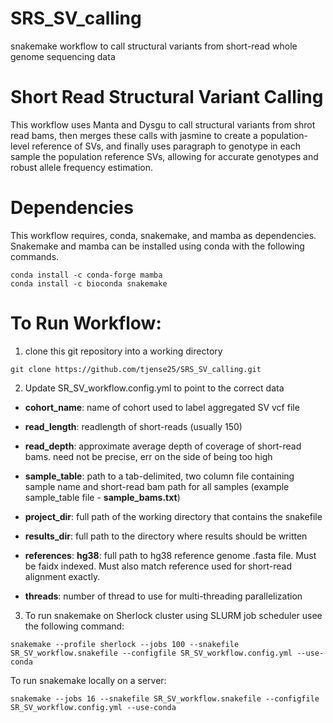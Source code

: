 # SRS_SV_calling
snakemake workflow to call structural variants from short-read whole genome sequencing data

# Short Read Structural Variant Calling
This workflow uses Manta and Dysgu to call structural variants from shrot read bams, then merges these calls with jasmine to create a population-level reference of SVs, and finally uses paragraph to genotype in each sample the population reference SVs, allowing for accurate genotypes and robust allele frequency estimation. 

# Dependencies 
This workflow requires, conda, snakemake, and mamba as dependencies. Snakemake and mamba can be installed using conda with the following commands. 
```
conda install -c conda-forge mamba 
conda install -c bioconda snakemake
```

# To Run Workflow:
1. clone this git repository into a working directory
```
git clone https://github.com/tjense25/SRS_SV_calling.git
```

2. Update SR_SV_workflow.config.yml to point to the correct data

* **cohort_name**: name of cohort used to label aggregated SV vcf file

* **read_length**: readlength of short-reads (usually 150)

* **read_depth**: approximate average depth of coverage of short-read bams. need not be precise, err on the side of being too high

* **sample_table**: path to a tab-delimited, two column file containing sample name and short-read bam path for all samples (example sample_table file - **sample_bams.txt**)

* **project_dir**: full path of the working directory that contains the snakefile

* **results_dir**: full path to the directory where results should be written

* **references**: **hg38**: full path to hg38 reference genome .fasta file. Must be faidx indexed. Must also match reference used for short-read alignment exactly. 

* **threads**: number of thread to use for multi-threading parallelization 

3. To run snakemake on Sherlock cluster using SLURM job scheduler usee the following command:
```
snakemake --profile sherlock --jobs 100 --snakefile SR_SV_workflow.snakefile --configfile SR_SV_workflow.config.yml --use-conda 
```

To run snakemake locally on a server:
```
snakemake --jobs 16 --snakefile SR_SV_workflow.snakefile --configfile SR_SV_workflow.config.yml --use-conda
```
